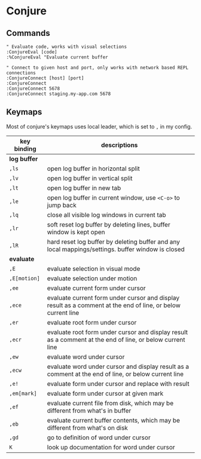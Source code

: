 <!-- markdownlint-disable MD013 -->

# Conjure

## Commands

```vim
" Evaluate code, works with visual selections
:ConjureEval [code]
:%ConjureEval "Evaluate current buffer

" Connect to given host and port, only works with network based REPL connections
:ConjureConnect [host] [port]
:ConjureConnect
:ConjureConnect 5678
:ConjureConnect staging.my-app.com 5678
```

## Keymaps

Most of conjure's keymaps uses local leader, which is set to `,` in my config.

| key binding    | descriptions                                                                                                 |
| -------------- | ------------------------------------------------------------------------------------------------------------ |
| **log buffer** |                                                                                                              |
| `,ls`          | open log buffer in horizontal split                                                                          |
| `,lv`          | open log buffer in vertical split                                                                            |
| `,lt`          | open log buffer in new tab                                                                                   |
| `,le`          | open log buffer in current window, use `<C-o>` to jump back                                                  |
| `,lq`          | close all visible log windows in current tab                                                                 |
| `,lr`          | soft reset log buffer by deleting lines, buffer window is kept open                                          |
| `,lR`          | hard reset log buffer by deleting buffer and any local mappings/settings. buffer window is closed            |
| **evaluate**   |                                                                                                              |
| `,E`           | evaluate selection in visual mode                                                                            |
| `,E[motion]`   | evaluate selection under motion                                                                              |
| `,ee`          | evaluate current form under cursor                                                                           |
| `,ece`         | evaluate current form under cursor and display result as a comment at the end of line, or below current line |
| `,er`          | evaluate root form under cursor                                                                              |
| `,ecr`         | evaluate root form under cursor and display result as a comment at the end of line, or below current line    |
| `,ew`          | evaluate word under cursor                                                                                   |
| `,ecw`         | evaluate word under cursor and display result as a comment at the end of line, or below current line         |
| `,e!`          | evaluate form under cursor and replace with result                                                           |
| `,em[mark]`    | evaluate form under cursor at given mark                                                                     |
| `,ef`          | evaluate current file from disk, which may be different from what's in buffer                                |
| `,eb`          | evaluate current buffer contents, which may be different from what's on disk                                 |
| `,gd`          | go to definition of word under cursor                                                                        |
| `K`            | look up documentation for word under cursor                                                                  |

